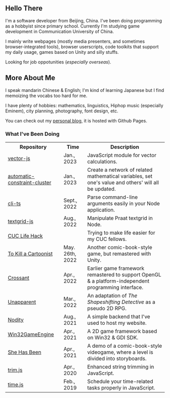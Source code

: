 ## Hello There

I'm a software developer from Beijing, China.
I've been doing programming as a hobbyist since primary school.
Currently I'm studying game development in Communication University of China.

I mainly write webpages (mostly media presenters, and sometimes browser-integrated tools), browser userscripts, code toolkits that support my daily usage, games based on Unity and silly stuffs.

Looking for job oppotunities (*especially overseas*).

## More About Me

I speak mandarin Chinese & English; I'm kind of learning Japanese but I find memoizing the vocabs too hard for me.

I have plenty of hobbies:
mathematics, linguistics, Hiphop music (especially Eminem), city planning, photography, font design, etc.

You can check out my [personal blog](WangNianyi2001.github.io), it is hosted with Github Pages.

### What I've Been Doing

<table>
	<tr><th>Repository</th><th>Time</th><th>Description</th></tr>
	<tr>
		<td><a href="https://github.com/WangNianyi2001/vector-js">vector-js</td>
		<td><time>Jan., 2023</time></td>
		<td>JavaScript module for vector calculations.</td>
	</tr>
	<tr>
		<td><a href="https://github.com/WangNianyi2001/automatic-constraint-cluster">automatic-constraint-cluster</a></td>
		<td><time>Jan., 2023</time></td>
		<td>Create a network of related mathematical variables, set one's value and others' will all be updated.</td>
	</tr>
	<tr>
		<td><a href="https://github.com/WangNianyi2001/cli-ts">cli-ts</td>
		<td><time>Sept., 2022</time></td>
		<td>Parse command-line arguments easily in your Node application.</td>
	</tr>
	<tr>
		<td><a href="https://github.com/WangNianyi2001/textgrid-js">textgrid-js</td>
		<td><time>Aug., 2022</time></td>
		<td>Manipulate Praat textgrid in Node.</td>
	</tr>
	<tr>
		<td><a href="https://github.com/CUC-Life-Hack">CUC Life Hack</td>
		<td></td>
		<td>Trying to make life easier for my CUC fellows.</td>
	</tr>
	<tr>
		<td><a href="https://github.com/WangNianyi2001/To-Kill-a-Game-Student">To Kill a Cartoonist</a></td>
		<td><time>May. 26th, 2022</time></td>
		<td>Another comic-book-style game, but remastered with Unity.</td>
	</tr>
	<tr>
		<td><a href="https://github.com/WangNianyi2001/Crossant">Crossant</a></td>
		<td><time>Apr., 2022</time></td>
		<td>Earlier game framework remastered to support OpenGL & a platform-independent programming interface.</td>
	</tr>
	<tr>
		<td><a href="https://github.com/WangNianyi2001/Unapparent">Unapparent</a></td>
		<td><time>Mar., 2022</time></td>
		<td>An adaptation of <i>The Shapeshifting Detective</i> as a pseudo 2D RPG.</td>
	</tr>
	<tr>
		<td><a href="https://github.com/WangNianyi2001/Nodity">Nodity</a></td>
		<td><time>Aug., 2021</time></td>
		<td>A simple backend that I've used to host my website.</td>
	</tr>
	<tr>
		<td><a href="https://github.com/WangNianyi2001/Win32GameEngine">Win32GameEngine</a></td>
		<td><time>Apr., 2021</time></td>
		<td>A 2D game framework based on Win32 & GDI SDK.</td>
	</tr>
	<tr>
		<td><a href="https://github.com/WangNianyi2001/She-Has-Been">She Has Been</a></td>
		<td><time>Apr., 2021</time></td>
		<td>A demo of a comic-book-style videogame, where a level is divided into storyboards.</td>
	</tr>
	<tr>
		<td><a href="https://github.com/WangNianyi2001/trim.js">trim.js</a></td>
		<td><time>Apr., 2020</time></td>
		<td>Enhanced string trimming in JavaScript.</td>
	</tr>
	<tr>
		<td><a href="https://github.com/WangNianyi2001/time.js">time.js</a></td>
		<td><time>Feb., 2019</time></td>
		<td>Schedule your time-related tasks properly in JavaScript.</td>
	</tr>
</table>
